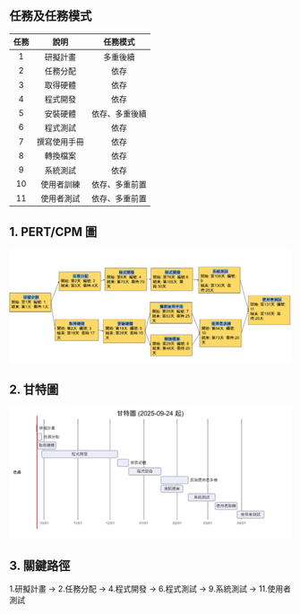 ## 任務及任務模式
| 任務 |      說明      |          任務模式         |
|:----:|:--------------:|:------------------------:|
|  1   |    研擬計畫        |        多重後續         |
|  2   |    任務分配    |            依存          |
|  3   |    取得硬體    |           依存          |
|  4   |    程式開發    |      依存          |
|  5   |    安裝硬體    |    依存、多重後續     |
|  6   |    程式測試    |           依存          |
|  7   | 撰寫使用手冊   |         依存          |
|  8   |   轉換檔案     |          依存          |
|  9   |    系統測試    |        依存          |
| 10   |  使用者訓練    |   依存、多重前置     |
| 11   |  使用者測試    |    依存、多重前置     |

## 1. PERT/CPM 圖
![PERT Picture](PERT.png "PERT圖")

## 2. 甘特圖
![Mermaid Chart](Mermaid_Chart.png "甘特圖")

## 3. 關鍵路徑
1.研擬計畫 -> 2.任務分配 -> 4.程式開發 -> 6.程式測試 -> 9.系統測試 -> 11.使用者測試
